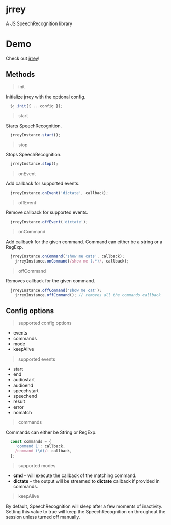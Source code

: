 # jrrey

A JS SpeechRecognition library

# Demo

Check out <a href="https://mum-never-proud.github.io/jrrey/">jrrey</a>!

## Methods

> init

Initialize jrrey with the optional config.

```javascript
  $j.init({ ...config });
```

> start

Starts SpeechRecognition.

```javascript
  jrreyInstance.start();
```

> stop

Stops SpeechRecognition.

```javascript
  jrreyInstance.stop();
```

> onEvent

Add callback for supported events.

```javascript
  jrreyInstance.onEvent('dictate', callback);
```

> offEvent

Remove callback for supported events.

```javascript
  jrreyInstance.offEvent('dictate');
```

> onCommand

Add callback for the given command. Command can either be a string or a RegExp.

```javascript
  jrreyInstance.onCommand('show me cats', callback);
    jrreyInstance.onCommand(/show me (.*)/, callback);
```

> offCommand

Removes callback for the given command.

```javascript
  jrreyInstance.offCommand('show me cat');
    jrreyInstance.offCommand(); // removes all the commands callback
```

## Config options

> supported config options

- events
- commands
- mode
- keepAlive

> supported events

- start
- end
- audiostart
- audioend
- speechstart
- speechend
- result
- error
- nomatch

> commands

Commands can either be String or RegExp.

```javascript
  const commands = {
    'command 1': callback,
    /command (\d)/: callback,
  };
```

> supported modes

- **cmd** - will execute the callback of the matching command.
- **dictate** - the output will be streamed to **dictate** callback if provided in commands.

> keepAlive

By default, SpeechRecognition will sleep after a few moments of inactivity. Setting this value to true will keep the SpeechRecognition on throughout the session unless turned off manually.
